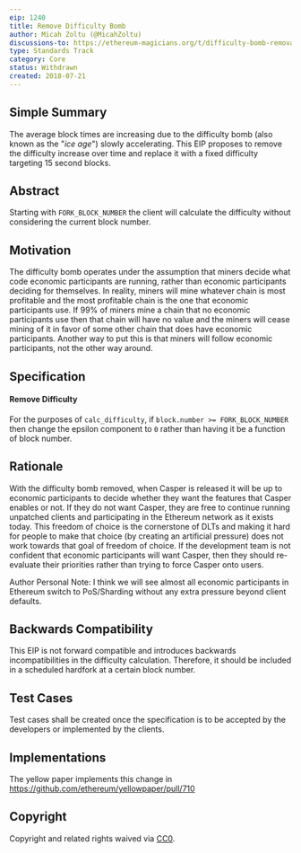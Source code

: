 ```yaml
---
eip: 1240
title: Remove Difficulty Bomb
author: Micah Zoltu (@MicahZoltu)
discussions-to: https://ethereum-magicians.org/t/difficulty-bomb-removal/832
type: Standards Track
category: Core
status: Withdrawn
created: 2018-07-21
---
```


## Simple Summary
The average block times are increasing due to the difficulty bomb (also known as the "_ice age_") slowly accelerating. This EIP proposes to remove the difficulty increase over time and replace it with a fixed difficulty targeting 15 second blocks.

## Abstract
Starting with `FORK_BLOCK_NUMBER` the client will calculate the difficulty without considering the current block number.

## Motivation
The difficulty bomb operates under the assumption that miners decide what code economic participants are running, rather than economic participants deciding for themselves.  In reality, miners will mine whatever chain is most profitable and the most profitable chain is the one that economic participants use.  If 99% of miners mine a chain that no economic participants use then that chain will have no value and the miners will cease mining of it in favor of some other chain that does have economic participants.  Another way to put this is that miners will follow economic participants, not the other way around.

## Specification
#### Remove Difficulty
For the purposes of `calc_difficulty`, if `block.number >= FORK_BLOCK_NUMBER` then change the epsilon component to `0` rather than having it be a function of block number.

## Rationale
With the difficulty bomb removed, when Casper is released it will be up to economic participants to decide whether they want the features that Casper enables or not.  If they do not want Casper, they are free to continue running unpatched clients and participating in the Ethereum network as it exists today.  This freedom of choice is the cornerstone of DLTs and making it hard for people to make that choice (by creating an artificial pressure) does not work towards that goal of freedom of choice.  If the development team is not confident that economic participants will want Casper, then they should re-evaluate their priorities rather than trying to force Casper onto users.

Author Personal Note: I think we will see almost all economic participants in Ethereum switch to PoS/Sharding without any extra pressure beyond client defaults.

## Backwards Compatibility
This EIP is not forward compatible and introduces backwards incompatibilities in the difficulty calculation. Therefore, it should be included in a scheduled hardfork at a certain block number.

## Test Cases
Test cases shall be created once the specification is to be accepted by the developers or implemented by the clients.

## Implementations
The yellow paper implements this change in https://github.com/ethereum/yellowpaper/pull/710

## Copyright
Copyright and related rights waived via [CC0](/LICENSE.md).
